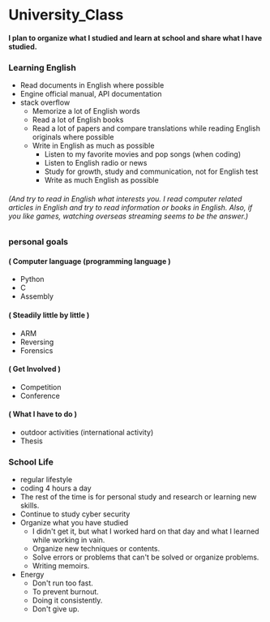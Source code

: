 # University_Class
#### I plan to organize what I studied and learn at school and share what I have studied.


### Learning English

 - Read documents in English where possible
 - Engine official manual, API documentation
 - stack overflow
    - Memorize a lot of English words
     - Read a lot of English books
     - Read a lot of papers and compare translations while reading English originals where possible
     - Write in English as much as possible
       - Listen to my favorite movies and pop songs (when coding)
       - Listen to English radio or news
       - Study for growth, study and communication, not for English test
       - Write as much English as possible
###### (And try to read in English what interests you. I read computer related articles in English and try to read information or books in English. Also, if you like games, watching overseas streaming seems to be the answer.)

### personal goals

#### ( Computer language (programming language )
- Python
- C
- Assembly

#### ( Steadily little by little )
- ARM
- Reversing
- Forensics

#### ( Get Involved )
- Competition
- Conference

#### ( What I have to do )
- outdoor activities (international activity)
- Thesis

### School Life
- regular lifestyle
- coding 4 hours a day
- The rest of the time is for personal study and research or learning new skills.
- Continue to study cyber security
- Organize what you have studied
  - I didn't get it, but what I worked hard on that day and what I learned while working in vain.
  - Organize new techniques or contents.
  - Solve errors or problems that can't be solved or organize problems.
  - Writing memoirs.
- Energy
  - Don't run too fast.
  - To prevent burnout.
  - Doing it consistently.
  - Don't give up.
